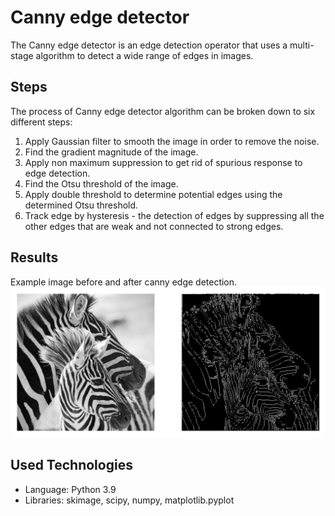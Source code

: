 # Canny edge detector
The Canny edge detector is an edge detection operator that uses a multi-stage algorithm to detect a wide range of edges in images. 

## Steps
The process of Canny edge detector algorithm can be broken down to six different steps:

1. Apply Gaussian filter to smooth the image in order to remove the noise.
2. Find the gradient magnitude of the image.
3. Apply non maximum suppression to get rid of spurious response to edge detection.
4. Find the Otsu threshold of the image.
5. Apply double threshold to determine potential edges using the determined Otsu threshold.
6. Track edge by hysteresis - the detection of edges by suppressing all the other edges that are weak and not connected to strong edges.

## Results
Example image before and after canny edge detection.
![Example screenshot](./images/after_processing/canny_edge_detection.png)
## Used Technologies 
- Language: Python 3.9
- Libraries: skimage, scipy, numpy, matplotlib.pyplot
